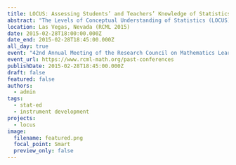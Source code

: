```yaml
---
title: LOCUS: Assessing Students’ and Teachers’ Knowledge of Statistics
abstract: "The Levels of Conceptual Understanding of Statistics (LOCUS) assessments are the product of a multi-year NSF grant (DRL-1118168) designed to measure conceptual understanding of statistics and are aligned with both the Common Core State Standards (CCSS) and the American Statistical Association’s Guidelines for Assessment and Instruction of Statistics Education (GAISE) (Franklin et al., 2007). The LOCUS assessments were developed using a modified version of evidence-centered design (Jacobbe, Case, Whitaker, & Foti, 2014) and are available as paper- and-pencil assessments (multiple choice and constructed response items) and as an online assessment (multiple choice items only). The online version provides feedback about the components of the statistics problem-solving process as outlined in the GAISE framework (Formulating Questions, Collecting Data, Analyzing Data, and Interpreting Results) as well as the CCSS standards each item is related to. The assessments have been validated for use with students in grades 6-12; there are on-going efforts to validate the assessments with tertiary level introductory statistics students and pre-service teachers. This presentation provides an overview of the LOCUS assessments, including the development process, the results the operational implementation with 3500 students in grades 6-12, and the on-going validation process with pre-service teachers."
location: Las Vegas, Nevada (RCML 2015)
date: 2015-02-28T18:00:00.000Z
date_end: 2015-02-28T18:45:00.000Z
all_day: true
event: "42nd Annual Meeting of the Research Council on Mathematics Learning "
event_url: https://www.rcml-math.org/past-conferences
publishDate: 2015-02-28T18:45:00.000Z
draft: false
featured: false
authors:
  - admin
tags:
  - stat-ed
  - instrument development
projects:
  - locus
image:
  filename: featured.png
  focal_point: Smart
  preview_only: false
---
```

